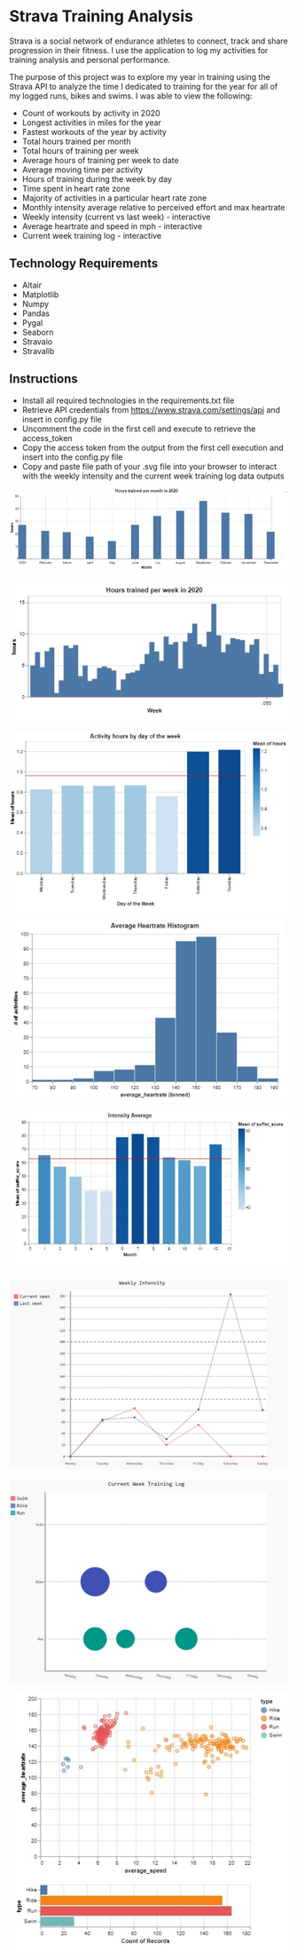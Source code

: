 # Strava Training Analysis
Strava is a social network of endurance athletes to connect, track and share progression in their fitness. I use the application to log my activities for training analysis and personal performance.

The purpose of this project was to explore my year in training using the Strava API to analyze the time I dedicated to training for the year for all of my logged runs, bikes and swims. I was able to view the following:

* Count of workouts by activity in 2020
* Longest activities in miles for the year
* Fastest workouts of the year by activity
* Total hours trained per month
* Total hours of training per week
* Average hours of training per week to date
* Average moving time per activity
* Hours of training during the week by day
* Time spent in heart rate zone
* Majority of activities in a particular heart rate zone
* Monthly intensity average relative to perceived effort and max heartrate
* Weekly intensity (current vs last week) - interactive
* Average heartrate and speed in mph - interactive
* Current week training log - interactive

## Technology Requirements 
* Altair
* Matplotlib
* Numpy
* Pandas
* Pygal
* Seaborn
* Stravaio
* Stravalib

## Instructions
* Install all required technologies in the requirements.txt file
* Retrieve API credentials from https://www.strava.com/settings/api and insert in config.py file
* Uncomment the code in the first cell and execute to retrieve the access_token
* Copy the access token from the output from the first cell execution and insert into the config.py file
* Copy and paste file path of your .svg file into your browser to interact with the weekly intensity and the current week training log data outputs 

![](hours_trained_per_month.JPG)

![](hours_trained_per_week.JPG)

![](hours_day_of_week.JPG)

![](heartrate_histogram.JPG)

![](intensity_average.JPG)

![](weekly_intensity.JPG)

![](current_week_training_log.JPG)

![](heartrate_type.JPG)
